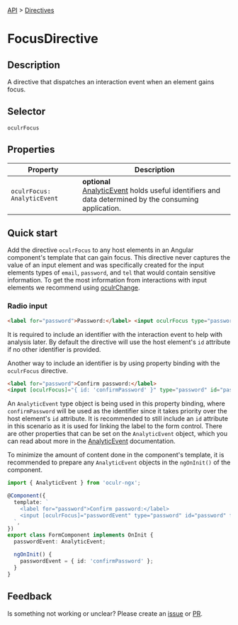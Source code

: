 [API](./README.md) > [Directives](./README.md#Directives)

# FocusDirective

## Description

A directive that dispatches an interaction event when an element gains focus.

## Selector

```
oculrFocus
```

## Properties

| Property                    | Description                                                                                                                        |
| --------------------------- | ---------------------------------------------------------------------------------------------------------------------------------- |
| `oculrFocus: AnalyticEvent` | **optional** </br> [AnalyticEvent](./analytic-event.md) holds useful identifiers and data determined by the consuming application. |

## Quick start

Add the directive `oculrFocus` to any host elements in an Angular component's template that can gain focus. This directive never captures the value of an input element and was specifically created for the input elements types of `email`, `password`, and `tel` that would contain sensitive information. To get the most information from interactions with input elements we recommend using [oculrChange](./change-directive.md).

### Radio input

```html
<label for="password">Password:</label> <input oculrFocus type="password" id="password" formControlName="password" />
```

It is required to include an identifier with the interaction event to help with analysis later. By default the directive will use the host element's `id` attribute if no other identifier is provided.

Another way to include an identifier is by using property binding with the `oculrFocus` directive.

```html
<label for="password">Confirm password:</label>
<input [oculrFocus]="{ id: 'confirmPassword' }" type="password" id="password" formControlName="password" />
```

An `AnalyticEvent` type object is being used in this property binding, where `confirmPassword` will be used as the identifier since it takes priority over the host element's `id` attribute. It is recommended to still include an `id` attribute in this scenario as it is used for linking the label to the form control. There are other properties that can be set on the `AnalyticEvent` object, which you can read about more in the [AnalyticEvent](./analytic-event.md) documentation.

To minimize the amount of content done in the component's template, it is recommended to prepare any `AnalyticEvent` objects in the `ngOnInit()` of the component.

```typescript
import { AnalyticEvent } from 'oculr-ngx';

@Component({
  template: `
    <label for="password">Confirm password:</label>
    <input [oculrFocus]="passwordEvent" type="password" id="password" formControlName="password" />
  `,
})
export class FormComponent implements OnInit {
  passwordEvent: AnalyticEvent;

  ngOnInit() {
    passwordEvent = { id: 'confirmPassword' };
  }
}
```

## Feedback

Is something not working or unclear? Please create an [issue](https://github.com/Progressive/oculr-ngx/issues/new/choose) or [PR](https://github.com/Progressive/oculr-ngx/blob/main/CONTRIBUTING.md).
